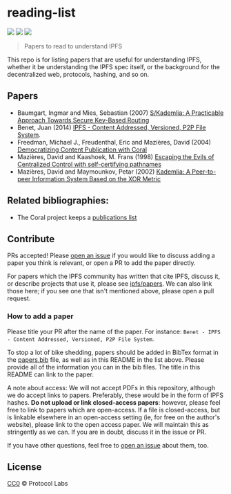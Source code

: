 # reading-list

[![](https://img.shields.io/badge/made%20by-Protocol%20Labs-blue.svg?style=flat-square)](http://ipn.io)
[![](https://img.shields.io/badge/project-IPFS-blue.svg?style=flat-square)](http://ipfs.io/)
[![](https://img.shields.io/badge/freenode-%23ipfs-blue.svg?style=flat-square)](http://webchat.freenode.net/?channels=%23ipfs)

> Papers to read to understand IPFS

This repo is for listing papers that are useful for understanding IPFS, whether it be understanding the IPFS spec itself, or the background for the decentralized web, protocols, hashing, and so on.

## Papers

- Baumgart, Ingmar and Mies, Sebastian (2007) [S/Kademlia: A Practicable Approach Towards Secure Key-Based Routing](http://web.archive.org/web/20170809130252id_/http://www.tm.uka.de/doc/SKademlia_2007.pdf)
- Benet, Juan (2014) [IPFS - Content Addressed, Versioned, P2P File System](https://github.com/ipfs/papers/raw/master/ipfs-cap2pfs/ipfs-p2p-file-system.pdf).
- Freedman, Michael J., Freudenthal, Eric and Mazières, David (2004) [Democratizing Content Publication with Coral](http://www.coralcdn.org/docs/coral-nsdi04.pdf)
- Mazières, David and Kaashoek, M. Frans (1998) [Escaping the Evils of Centralized Control with self-certifying pathnames](http://www.sigops.org/ew-history/1998/papers/mazieres.ps)
- Mazières, David and Maymounkov, Petar (2002) [Kademlia: A Peer-to-peer Information System Based on the XOR Metric](http://pdos.csail.mit.edu/~petar/papers/maymounkov-kademlia-lncs.pdf)

## Related bibliographies:

- The Coral project keeps a [publications list](http://www.coralcdn.org/pubs/)

## Contribute

PRs accepted! Please [open an issue](https://github.com/ipfs/reading-list/issues/new) if you would like to discuss adding a paper you think is relevant, or open a PR to add the paper directly.

For papers which the IPFS community has written that cite IPFS, discuss it, or describe projects that use it, please see [ipfs/papers](https://github.com/ipfs/papers). We can also link those here; if you see one that isn't mentioned above, please open a pull request.

### How to add a paper

Please title your PR after the name of the paper. For instance: `Benet - IPFS - Content Addressed, Versioned, P2P File System`.

To stop a lot of bike shedding, papers should be added in BibTex format in the [papers.bib](papers.bib) file, as well as in this README in the list above. Please provide all of the information you can in the bib files. The title in this README can link to the paper.

A note about access: We will not accept PDFs in this repository, although we do accept links to papers. Preferably, these would be in the form of IPFS hashes. **Do not upload or link closed-access papers**: however, please feel free to link to papers which are open-access. If a file is closed-access, but is linkable elsewhere in an open-access setting (ie, for free on the author's website), please link to the open access paper. We will maintain this as stringently as we can. If you are in doubt, discuss it in the issue or PR.

If you have other questions, feel free to [open an issue](https://github.com/ipfs/reading-list/issues/new) about them, too.

## License

[CC0](LICENSE) © Protocol Labs
